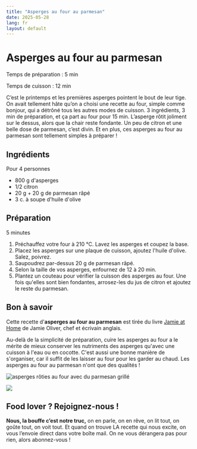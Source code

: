 ```yaml
---
title: "Asperges au four au parmesan"
date: 2025-05-28
lang: fr
layout: default
---
```

# Asperges au four au parmesan

Temps de préparation : 5 min

Temps de cuisson : 12 min

C’est le printemps et les premières asperges pointent le bout de leur tige. On avait tellement hâte qu’on a choisi une recette au four, simple comme bonjour, qui a détrôné tous les autres modes de cuisson. 3 ingrédients, 3 min de préparation, et ça part au four pour 15 min. L’asperge rôtit joliment sur le dessus, alors que la chair reste fondante. Un peu de citron et une belle dose de parmesan, c’est divin. Et en plus, ces asperges au four au parmesan sont tellement simples à préparer !

## Ingrédients

Pour 4 personnes

- 800 g d'asperges
- 1/2 citron
- 20 g + 20 g de parmesan râpé
- 3 c. à soupe d'huile d'olive

## Préparation

5 minutes

1. Préchauffez votre four à 210 °C. Lavez les asperges et coupez la base.
2. Placez les asperges sur une plaque de cuisson, ajoutez l'huile d'olive. Salez, poivrez.
3. Saupoudrez par-dessus 20 g de parmesan râpé.
4. Selon la taille de vos asperges, enfournez de 12 à 20 min.
5. Plantez un couteau pour vérifier la cuisson des asperges au four. Une fois qu'elles sont bien fondantes, arrosez-les du jus de citron et ajoutez le reste du parmesan.

## Bon à savoir

Cette recette d'**asperges au four au parmesan** est tirée du livre [Jamie at Home](https://livre.fnac.com/mp34074984/Jamie-at-Home-Cook-Your-Way-to-the-Good-Life?oref=8da4c568-ab77-1451-3b52-69e56685dd5f&Origin=CMP_GOOGLE_MP_LIV&esl-k=sem-google%7cnu%7cc619169415031%7cm%7ck1939465185809%7cp%7ct%7cdc%7ca143486847729%7cg18206868130&gclid=CjwKCAjwq-WgBhBMEiwAzKSH6D_3e5tuEORKderu0lwP3azYO1krZ8L0w3spQhx_MZt9OPR5Kv5ecBoCoeMQAvD_BwE&gclsrc=aw.ds) de Jamie Oliver, chef et écrivain anglais.

Au-delà de la simplicité de préparation, cuire les asperges au four a le mérite de mieux conserver les nutriments des asperges qu'avec une cuisson à l'eau ou en cocotte.
C'est aussi une bonne manière de s'organiser, car il suffit de les laisser au four pour les garder au chaud. Les asperges au four au parmesan n'ont que des qualités !

![asperges rôties au four avec du parmesan grillé](https://recettes.belly-media.com/wp-content/uploads/2023/03/asperges-1-1280x1280.jpg)

![](https://recettes.belly-media.com/wp-content/uploads/2022/09/belly-nl-cta.jpg)

## Food lover ? Rejoignez-nous !

**Nous, la bouffe c’est notre truc,** on en parle, on en rêve, on lit tout, on goûte tout, on voit tout. Et quand on trouve LA recette qui nous excite, on vous l’envoie direct dans votre boîte mail. On ne vous dérangera pas pour rien, alors abonnez-vous !